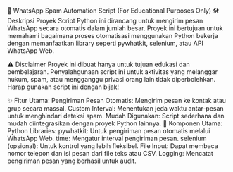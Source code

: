 📱 WhatsApp Spam Automation Script (For Educational Purposes Only)
🛠️ Deskripsi Proyek
Script Python ini dirancang untuk mengirim pesan WhatsApp secara otomatis dalam jumlah besar. Proyek ini bertujuan untuk memahami bagaimana proses otomatisasi menggunakan Python bekerja dengan memanfaatkan library seperti pywhatkit, selenium, atau API WhatsApp Web.

⚠️ Disclaimer
Proyek ini dibuat hanya untuk tujuan edukasi dan pembelajaran. Penyalahgunaan script ini untuk aktivitas yang melanggar hukum, spam, atau mengganggu privasi orang lain tidak diperbolehkan. Harap gunakan script ini dengan bijak!

✨ Fitur Utama:
Pengiriman Pesan Otomatis: Mengirim pesan ke kontak atau grup secara massal.
Custom Interval: Menentukan jeda waktu antar-pesan untuk menghindari deteksi spam.
Mudah Digunakan: Script sederhana dan mudah diintegrasikan dengan proyek Python lainnya.
📌 Komponen Utama:
Python Libraries:
pywhatkit: Untuk pengiriman pesan otomatis melalui WhatsApp Web.
time: Mengatur interval pengiriman pesan.
selenium (opsional): Untuk kontrol yang lebih fleksibel.
File Input: Dapat membaca nomor telepon dan isi pesan dari file teks atau CSV.
Logging: Mencatat pengiriman pesan yang berhasil untuk audit.

